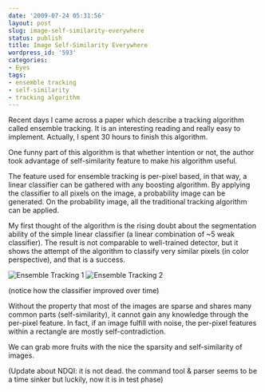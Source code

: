```yaml
---
date: '2009-07-24 05:31:56'
layout: post
slug: image-self-similarity-everywhere
status: publish
title: Image Self-Similarity Everywhere
wordpress_id: '593'
categories:
- Eyes
tags:
- ensemble tracking
- self-similarity
- tracking algorithm
---
```


Recent days I came across a paper which describe a tracking algorithm called ensemble tracking. It is an interesting reading and really easy to implement. Actually, I spent 30 hours to finish this algorithm.

One funny part of this algorithm is that whether intention or not, the author took advantage of self-similarity feature to make his algorithm useful.

The feature used for ensemble tracking is per-pixel based, in that way, a linear classifier can be gathered with any boosting algorithm. By applying the classifier to all pixels on the image, a probability image can be generated. On the probability image, all the traditional tracking algorithm can be applied.

My first thought of the algorithm is the rising doubt about the segmentation ability of the simple linear classifier (a linear combination of ~5 weak classifier). The result is not comparable to well-trained detector, but it shows the attempt of the algorithm to classify very similar pixels (in color perspective), and that is a success.

![Ensemble Tracking 1](http://jsms.me/wp-content/uploads/2009/07/Screenshot-2.png) ![Ensemble Tracking 2](http://jsms.me/wp-content/uploads/2009/07/Screenshot.png)

(notice how the classifier improved over time)

Without the property that most of the images are sparse and shares many common parts (self-similarity), it cannot gain any knowledge through the per-pixel feature. In fact, if an image fulfill with noise, the per-pixel features within a rectangle are mostly self-contradiction.

We can grab more fruits with the nice the sparsity and self-similarity of images.

(Update about NDQI: it is not dead. the command tool & parser seems to be a time sinker but luckily, now it is in test phase)
